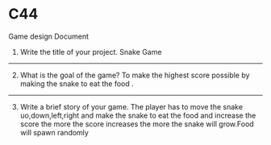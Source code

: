 # C44
Game design Document
1.	Write the title of your project.
Snake Game
________________________________________


2.	What is the goal of the game? 
To make the highest score possible by making the snake to eat the food .
________________________________________


3.	Write a brief story of your game.
The player has to move the snake uo,down,left,right and make the snake to eat the food and increase the score the more the score increases the more the snake will grow.Food will spawn randomly
